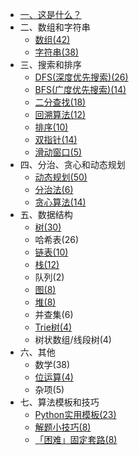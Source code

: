   - [一、这是什么？](/README.md)
  - 二、数组和字符串
    - [数组(42)](array.md)
    - [字符串(38)](string.md)
  - 三、搜索和排序
    - [DFS(深度优先搜索)(26)](dfs.md)
    - [BFS(广度优先搜索)(14)](bfs.md)
    - [二分查找(18)](binary.md)
    - [回溯算法(12)](backtracking.md)
    - [排序(10)](sort.md)
    - [双指针(14)](dual_pointer.md)
    - [滑动窗口(5)](sliding.md)
  - 四、分治、贪心和动态规划
    - [动态规划(50)](dp.md)
    - [分治法(6)](divide.md)
    - [贪心算法(14)](greedy.md)
  - 五、数据结构
    - [树(30)](tree.md)
    - 哈希表(26)
    - [链表(10)](list.md)
    - [栈(12)](stack.md)
    - 队列(2)
    - [图(8)](graph.md)
    - [堆(8)](heap.md)
    - 并查集(6)
    - [Trie树(4)](trie.md)
    - 树状数组/线段树(4)
  - 六、其他
    - 数学(38)
    - [位运算(4)](bit.md)
    - 杂项(5)
  - 七、算法模板和技巧
      - [Python实用模板(23)](/实用模板.md)
      - [解题小技巧(8)](一些tricks.md)
      - [「困难」固定套路(8)](套路.md)
